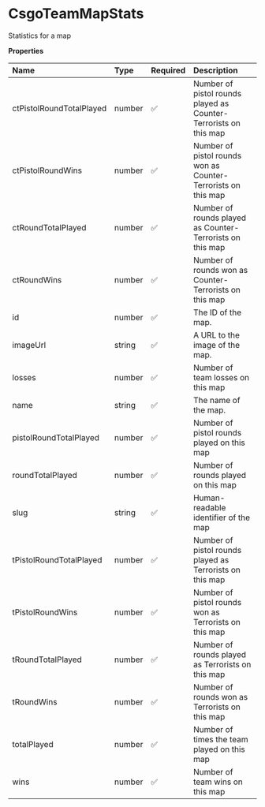 # CsgoTeamMapStats

Statistics for a map

**Properties**

| Name                     | Type   | Required | Description                                                      |
| :----------------------- | :----- | :------- | :--------------------------------------------------------------- |
| ctPistolRoundTotalPlayed | number | ✅       | Number of pistol rounds played as Counter-Terrorists on this map |
| ctPistolRoundWins        | number | ✅       | Number of pistol rounds won as Counter-Terrorists on this map    |
| ctRoundTotalPlayed       | number | ✅       | Number of rounds played as Counter-Terrorists on this map        |
| ctRoundWins              | number | ✅       | Number of rounds won as Counter-Terrorists on this map           |
| id                       | number | ✅       | The ID of the map.                                               |
| imageUrl                 | string | ✅       | A URL to the image of the map.                                   |
| losses                   | number | ✅       | Number of team losses on this map                                |
| name                     | string | ✅       | The name of the map.                                             |
| pistolRoundTotalPlayed   | number | ✅       | Number of pistol rounds played on this map                       |
| roundTotalPlayed         | number | ✅       | Number of rounds played on this map                              |
| slug                     | string | ✅       | Human-readable identifier of the map                             |
| tPistolRoundTotalPlayed  | number | ✅       | Number of pistol rounds played as Terrorists on this map         |
| tPistolRoundWins         | number | ✅       | Number of pistol rounds won as Terrorists on this map            |
| tRoundTotalPlayed        | number | ✅       | Number of rounds played as Terrorists on this map                |
| tRoundWins               | number | ✅       | Number of rounds won as Terrorists on this map                   |
| totalPlayed              | number | ✅       | Number of times the team played on this map                      |
| wins                     | number | ✅       | Number of team wins on this map                                  |
